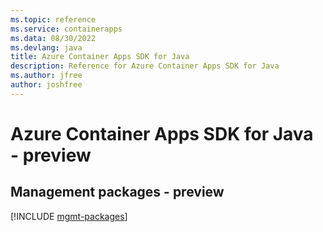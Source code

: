 ```yaml
---
ms.topic: reference
ms.service: containerapps
ms.data: 08/30/2022
ms.devlang: java
title: Azure Container Apps SDK for Java
description: Reference for Azure Container Apps SDK for Java
ms.author: jfree
author: joshfree
---
```

# Azure Container Apps SDK for Java - preview

## Management packages - preview
[!INCLUDE [mgmt-packages](container-apps-mgmt-index.md)]